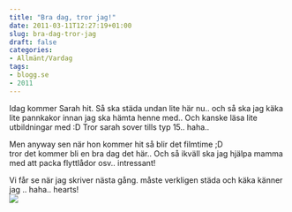 ```yaml
---
title: "Bra dag, tror jag!"
date: 2011-03-11T12:27:19+01:00
slug: bra-dag-tror-jag
draft: false
categories:
- Allmänt/Vardag
tags:
- blogg.se
- 2011
---
```

Idag kommer Sarah hit. Så ska städa undan lite här nu.. och så ska jag käka lite pannkakor innan jag ska hämta henne med.. Och kanske läsa lite utbildningar med :D Tror sarah sover tills typ 15.. haha..  
  
Men anyway sen när hon kommer hit så blir det filmtime ;D  
tror det kommer bli en bra dag det här.. Och så ikväll ska jag hjälpa mamma med att packa flyttlådor osv.. intressant!  
  
  
Vi får se när jag skriver nästa gång. måste verkligen städa och käka känner jag .. haha.. hearts!  
![](/assets/images/blogg.se/dsc01309_136993938.jpg)
